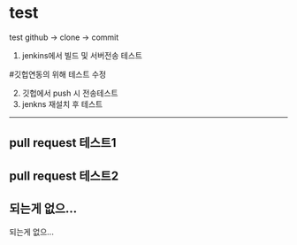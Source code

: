 # test
test
github -> clone -> commit

1. jenkins에서 빌드 및 서버전송 테스트

#깃헙연동의 위해 테스트 수정

2. 깃헙에서 push 시 전송테스트
3. jenkns 재설치 후 테스트



------------------
pull request 테스트1
------------------
pull request 테스트2
------------------
되는게 없으...
------------------
되는게 없으...
